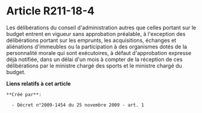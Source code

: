 # Article R211-18-4

Les délibérations du conseil d'administration autres que celles portant sur le budget entrent en vigueur sans approbation
préalable, à l'exception des délibérations portant sur les emprunts, les acquisitions, échanges et aliénations d'immeubles ou
la participation à des organismes dotés de la personnalité morale qui sont exécutoires, à défaut d'approbation expresse déjà
notifiée, dans un délai d'un mois à compter de la réception de ces délibérations par le ministre chargé des sports et le
ministre chargé du budget.

**Liens relatifs à cet article**

	**Créé par**:

	  - Décret n°2009-1454 du 25 novembre 2009 - art. 1
